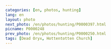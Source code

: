 ```yaml
---
categories: [en, photos, hunting]
lang: en
layout: photo
next_photo: /en/photos/hunting/P0000397.html
picname: P0000248
prev_photo: /en/photos/hunting/P0000250.html
tags: [Dead Oryx, Hottentotten Church]
---
```

